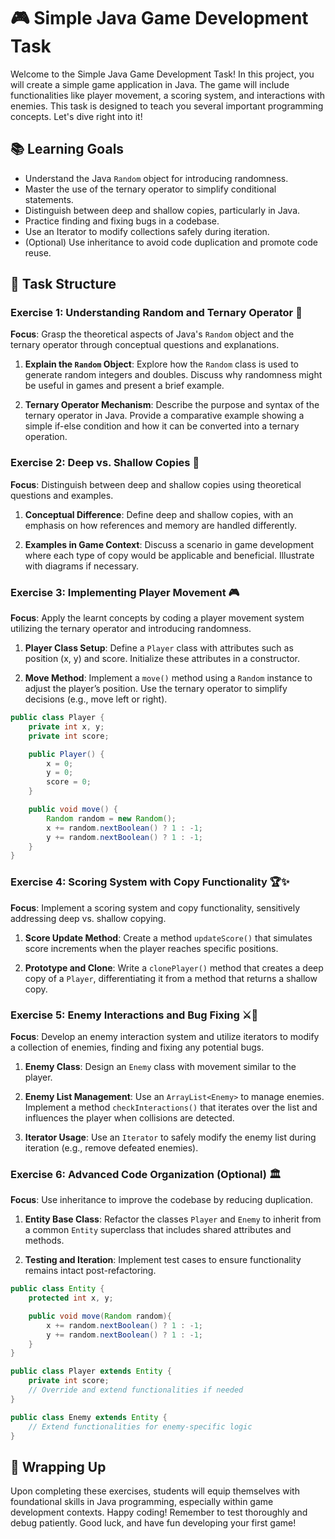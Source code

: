 # 🎮 Simple Java Game Development Task

Welcome to the Simple Java Game Development Task! In this project, you will create a simple game application in Java. The game will include functionalities like player movement, a scoring system, and interactions with enemies. This task is designed to teach you several important programming concepts. Let's dive right into it!

## 📚 Learning Goals
- Understand the Java `Random` object for introducing randomness.
- Master the use of the ternary operator to simplify conditional statements.
- Distinguish between deep and shallow copies, particularly in Java.
- Practice finding and fixing bugs in a codebase.
- Use an Iterator to modify collections safely during iteration.
- (Optional) Use inheritance to avoid code duplication and promote code reuse.

## 📝 Task Structure

### Exercise 1: Understanding Random and Ternary Operator 🌟

**Focus**: Grasp the theoretical aspects of Java's `Random` object and the ternary operator through conceptual questions and explanations.

1. **Explain the `Random` Object**: Explore how the `Random` class is used to generate random integers and doubles. Discuss why randomness might be useful in games and present a brief example.

2. **Ternary Operator Mechanism**: Describe the purpose and syntax of the ternary operator in Java. Provide a comparative example showing a simple if-else condition and how it can be converted into a ternary operation.

### Exercise 2: Deep vs. Shallow Copies 📜

**Focus**: Distinguish between deep and shallow copies using theoretical questions and examples.

1. **Conceptual Difference**: Define deep and shallow copies, with an emphasis on how references and memory are handled differently.

2. **Examples in Game Context**: Discuss a scenario in game development where each type of copy would be applicable and beneficial. Illustrate with diagrams if necessary.

### Exercise 3: Implementing Player Movement 🎮

**Focus**: Apply the learnt concepts by coding a player movement system utilizing the ternary operator and introducing randomness.

1. **Player Class Setup**: Define a `Player` class with attributes such as position (x, y) and score. Initialize these attributes in a constructor.

2. **Move Method**: Implement a `move()` method using a `Random` instance to adjust the player’s position. Use the ternary operator to simplify decisions (e.g., move left or right).

```java
public class Player {
    private int x, y;
    private int score;

    public Player() {
        x = 0;
        y = 0;
        score = 0;
    }

    public void move() {
        Random random = new Random();
        x += random.nextBoolean() ? 1 : -1;
        y += random.nextBoolean() ? 1 : -1;
    }
}
```

### Exercise 4: Scoring System with Copy Functionality 🏆✨

**Focus**: Implement a scoring system and copy functionality, sensitively addressing deep vs. shallow copying.

1. **Score Update Method**: Create a method `updateScore()` that simulates score increments when the player reaches specific positions.

2. **Prototype and Clone**: Write a `clonePlayer()` method that creates a deep copy of a `Player`, differentiating it from a method that returns a shallow copy.

### Exercise 5: Enemy Interactions and Bug Fixing ⚔️🔧

**Focus**: Develop an enemy interaction system and utilize iterators to modify a collection of enemies, finding and fixing any potential bugs.

1. **Enemy Class**: Design an `Enemy` class with movement similar to the player.

2. **Enemy List Management**: Use an `ArrayList<Enemy>` to manage enemies. Implement a method `checkInteractions()` that iterates over the list and influences the player when collisions are detected.

3. **Iterator Usage**: Use an `Iterator` to safely modify the enemy list during iteration (e.g., remove defeated enemies).

### Exercise 6: Advanced Code Organization (Optional) 🏛️

**Focus**: Use inheritance to improve the codebase by reducing duplication.

1. **Entity Base Class**: Refactor the classes `Player` and `Enemy` to inherit from a common `Entity` superclass that includes shared attributes and methods.

2. **Testing and Iteration**: Implement test cases to ensure functionality remains intact post-refactoring.

```java
public class Entity {
    protected int x, y;

    public void move(Random random){
        x += random.nextBoolean() ? 1 : -1;
        y += random.nextBoolean() ? 1 : -1;
    }
}

public class Player extends Entity {
    private int score;
    // Override and extend functionalities if needed
}

public class Enemy extends Entity {
    // Extend functionalities for enemy-specific logic
}
```

## 🧠 Wrapping Up

Upon completing these exercises, students will equip themselves with foundational skills in Java programming, especially within game development contexts. Happy coding! Remember to test thoroughly and debug patiently. Good luck, and have fun developing your first game!